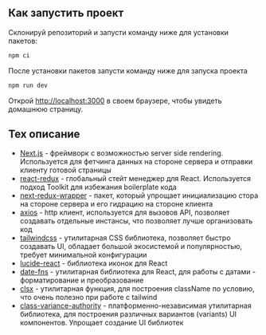 ## Как запустить проект

Склонируй репозиторий и запусти команду ниже для установки пакетов:

```bash
npm ci
```

После установки пакетов запусти команду ниже для запуска проекта
```bash
npm run dev
```

Открой [http://localhost:3000](http://localhost:3000) в своем браузере, чтобы увидеть домашнюю страницу.

## Тех описание
- [Next.js](https://nextjs.org/docs) - фреймворк с возможностью server side rendering. Используется для фетчинга данных на стороне сервера и отправки клиенту готовой страницы
- [react-redux](https://react-redux.js.org/) - глобальный стейт менеджер для React. Используется подход Toolkit для избежания boilerplate кода
- [next-redux-wrapper](https://www.npmjs.com/package/next-redux-wrapper) - пакет, который упрощает инициализацию стора на стороне сервера и его гидрацию на стороне клиента
- [axios](https://axios-http.com/docs/intro) - http клиент, используется для вызовов API, позволяет создавать отдельные инстансы, что позволяет лучше организовать код
- [tailwindcss](https://tailwindcss.com/) - утилитарная CSS библиотека, позволяет быстро создавать UI, обладает большой экосистемой и популярностью, требует минимальной конфигурации
- [lucide-react](https://lucide.dev/guide/packages/lucide-react) - библиотека иконок для React
- [date-fns](https://date-fns.org/) - утилитарная библиотека для React, для работы с датами - форматирование и преобразование
- [clsx](https://www.npmjs.com/package/clsx) - утилитарная функция, для построения className по условию, что очень полезно при работе с tailwind
- [class-variance-authority](https://cva.style/docs) - платформенно-независимая утилитарная библиотека, для построения различных вариантов (variants) UI компонентов. Упрощает создание UI библиотек

